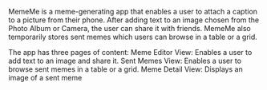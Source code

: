 MemeMe is a meme-generating app that enables a user to attach a caption to a picture from their phone.
After adding text to an image chosen from the Photo Album or Camera, the user can share it with friends. 
MemeMe also temporarily stores sent memes which users can browse in a table or a grid.

The app has three pages of content:
  Meme Editor View: Enables a user to add text to an image and share it. 
  Sent Memes View: Enables a user to browse sent memes in a table or a grid.
  Meme Detail View: Displays an image of a sent meme
